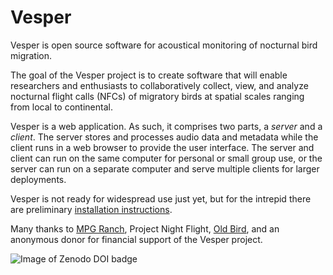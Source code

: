 Vesper
======

Vesper is open source software for acoustical monitoring of nocturnal bird migration.

The goal of the Vesper project is to create software that will enable researchers and enthusiasts to collaboratively collect, view, and analyze nocturnal flight calls (NFCs) of migratory birds at spatial scales ranging from local to continental.

Vesper is a web application. As such, it comprises two parts, a *server* and a *client*. The server stores and processes audio data and metadata while the client runs in a web browser to provide the user interface. The server and client can run on the same computer for personal or small group use, or the server can run on a separate computer and serve multiple clients for larger deployments.

Vesper is not ready for widespread use just yet, but for the intrepid there are preliminary [installation instructions](https://github.com/HaroldMills/Vesper/wiki/Installing-and-Updating-Vesper).

Many thanks to [MPG Ranch](http://mpgranch.com), Project Night Flight, [Old Bird](http://oldbird.org), and an anonymous donor for financial support of the Vesper project.

![Image of Zenodo DOI badge](https://zenodo.org/badge/DOI/10.5281/zenodo.1020572.svg)

